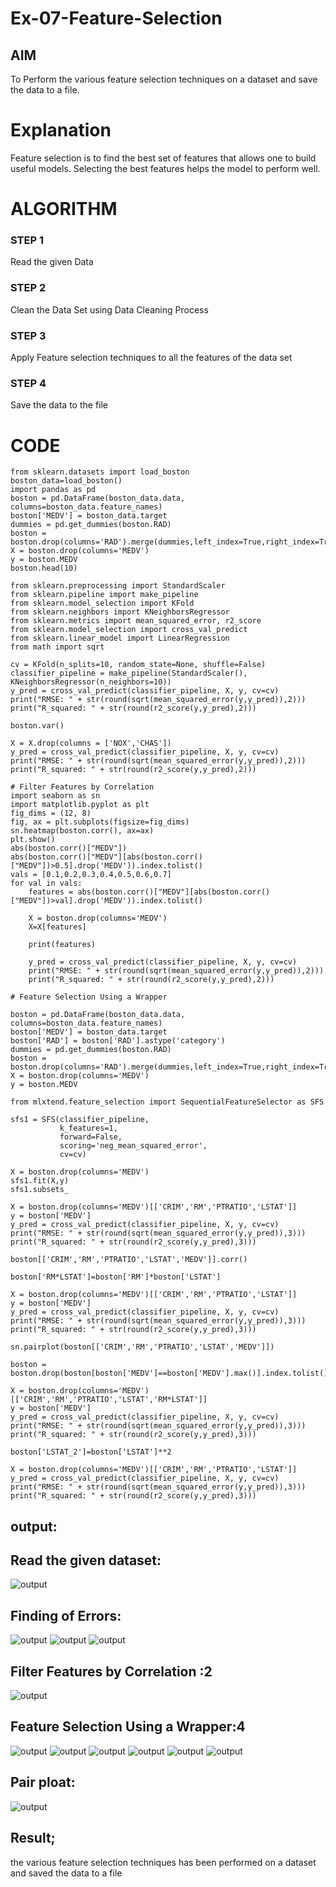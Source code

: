 # Ex-07-Feature-Selection
## AIM
To Perform the various feature selection techniques on a dataset and save the data to a file. 

# Explanation
Feature selection is to find the best set of features that allows one to build useful models.
Selecting the best features helps the model to perform well. 

# ALGORITHM
### STEP 1
Read the given Data
### STEP 2
Clean the Data Set using Data Cleaning Process
### STEP 3
Apply Feature selection techniques to all the features of the data set
### STEP 4
Save the data to the file


# CODE
```
from sklearn.datasets import load_boston
boston_data=load_boston()
import pandas as pd
boston = pd.DataFrame(boston_data.data, columns=boston_data.feature_names)
boston['MEDV'] = boston_data.target
dummies = pd.get_dummies(boston.RAD)
boston = boston.drop(columns='RAD').merge(dummies,left_index=True,right_index=True)
X = boston.drop(columns='MEDV')
y = boston.MEDV
boston.head(10)

from sklearn.preprocessing import StandardScaler
from sklearn.pipeline import make_pipeline
from sklearn.model_selection import KFold
from sklearn.neighbors import KNeighborsRegressor
from sklearn.metrics import mean_squared_error, r2_score
from sklearn.model_selection import cross_val_predict
from sklearn.linear_model import LinearRegression
from math import sqrt

cv = KFold(n_splits=10, random_state=None, shuffle=False)
classifier_pipeline = make_pipeline(StandardScaler(), KNeighborsRegressor(n_neighbors=10))
y_pred = cross_val_predict(classifier_pipeline, X, y, cv=cv)
print("RMSE: " + str(round(sqrt(mean_squared_error(y,y_pred)),2)))
print("R_squared: " + str(round(r2_score(y,y_pred),2)))

boston.var()

X = X.drop(columns = ['NOX','CHAS'])
y_pred = cross_val_predict(classifier_pipeline, X, y, cv=cv)
print("RMSE: " + str(round(sqrt(mean_squared_error(y,y_pred)),2)))
print("R_squared: " + str(round(r2_score(y,y_pred),2)))

# Filter Features by Correlation
import seaborn as sn
import matplotlib.pyplot as plt
fig_dims = (12, 8)
fig, ax = plt.subplots(figsize=fig_dims)
sn.heatmap(boston.corr(), ax=ax)
plt.show()
abs(boston.corr()["MEDV"])
abs(boston.corr()["MEDV"][abs(boston.corr()["MEDV"])>0.5].drop('MEDV')).index.tolist()
vals = [0.1,0.2,0.3,0.4,0.5,0.6,0.7]
for val in vals:
    features = abs(boston.corr()["MEDV"][abs(boston.corr()["MEDV"])>val].drop('MEDV')).index.tolist()
    
    X = boston.drop(columns='MEDV')
    X=X[features]
    
    print(features)

    y_pred = cross_val_predict(classifier_pipeline, X, y, cv=cv)
    print("RMSE: " + str(round(sqrt(mean_squared_error(y,y_pred)),2)))
    print("R_squared: " + str(round(r2_score(y,y_pred),2)))

# Feature Selection Using a Wrapper

boston = pd.DataFrame(boston_data.data, columns=boston_data.feature_names)
boston['MEDV'] = boston_data.target
boston['RAD'] = boston['RAD'].astype('category')
dummies = pd.get_dummies(boston.RAD)
boston = boston.drop(columns='RAD').merge(dummies,left_index=True,right_index=True)
X = boston.drop(columns='MEDV')
y = boston.MEDV

from mlxtend.feature_selection import SequentialFeatureSelector as SFS

sfs1 = SFS(classifier_pipeline, 
           k_features=1, 
           forward=False, 
           scoring='neg_mean_squared_error',
           cv=cv)

X = boston.drop(columns='MEDV')
sfs1.fit(X,y)
sfs1.subsets_

X = boston.drop(columns='MEDV')[['CRIM','RM','PTRATIO','LSTAT']]
y = boston['MEDV']
y_pred = cross_val_predict(classifier_pipeline, X, y, cv=cv)
print("RMSE: " + str(round(sqrt(mean_squared_error(y,y_pred)),3)))
print("R_squared: " + str(round(r2_score(y,y_pred),3)))

boston[['CRIM','RM','PTRATIO','LSTAT','MEDV']].corr()

boston['RM*LSTAT']=boston['RM']*boston['LSTAT']

X = boston.drop(columns='MEDV')[['CRIM','RM','PTRATIO','LSTAT']]
y = boston['MEDV']
y_pred = cross_val_predict(classifier_pipeline, X, y, cv=cv)
print("RMSE: " + str(round(sqrt(mean_squared_error(y,y_pred)),3)))
print("R_squared: " + str(round(r2_score(y,y_pred),3)))

sn.pairplot(boston[['CRIM','RM','PTRATIO','LSTAT','MEDV']])

boston = boston.drop(boston[boston['MEDV']==boston['MEDV'].max()].index.tolist())

X = boston.drop(columns='MEDV')[['CRIM','RM','PTRATIO','LSTAT','RM*LSTAT']]
y = boston['MEDV']
y_pred = cross_val_predict(classifier_pipeline, X, y, cv=cv)
print("RMSE: " + str(round(sqrt(mean_squared_error(y,y_pred)),3)))
print("R_squared: " + str(round(r2_score(y,y_pred),3)))

boston['LSTAT_2']=boston['LSTAT']**2

X = boston.drop(columns='MEDV')[['CRIM','RM','PTRATIO','LSTAT']]
y_pred = cross_val_predict(classifier_pipeline, X, y, cv=cv)
print("RMSE: " + str(round(sqrt(mean_squared_error(y,y_pred)),3)))
print("R_squared: " + str(round(r2_score(y,y_pred),3)))
```
## output:
## Read the given dataset:
![output](s1.png)


## Finding of Errors:
![output](s.png)
![output](s4.png)
![output](s3.png)





## Filter Features by Correlation :2
![output](s5.png)




## Feature Selection Using a Wrapper:4
![output](s6.png)
![output](s7.png)
![output](s8.png)
![output](s9.png)
![output](s11.png)
![output](s12.png)





## Pair ploat:

![output](s10.png)




## Result;
the various feature selection techniques has been performed on a dataset and saved
the data to a file
